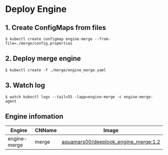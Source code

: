 # Deploy Engine

## 1. Create ConfigMaps from files

```shell
$ kubectl create configmap engine-merge --from-file=./merge/config.properties
```

## 2. Deploy merge engine

```shell
$ kubectl create -f ./merge/engine_merge.yaml
```

## 3.  Watch log

```shell
$ watch kubectl logs --tail=55 -lapp=engine-merge -c engine-merge-agent
```

## Engine infomation
|Engine|CNName|Image|
|-|-|-|
|engine-merge|merge|[aquamars00/deeplook_engine_merge:1.2](https://hub.docker.com/r/aquamars00/deeplook_engine_merge/)|